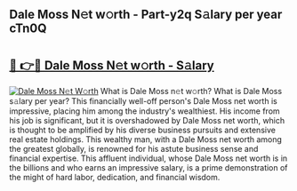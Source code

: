 ## Dale Moss N𝚎t w𝚘rth - Part-y2q S𝚊lary per year cTn0Q

# <h2><a href="http://gc0t9q.nevu.top/?p=Dale+Moss">🔗 👉🔴 Dale Moss N𝚎t w𝚘rth - S𝚊lary</a></h2>

[![Dale Moss N𝚎t W𝚘rth](https://i.imgur.com/Oavwk0R.jpeg)](http://gc0t9q.nevu.top/?p=Dale+Moss)
What is Dale Moss n𝚎t w𝚘rth? What is Dale Moss s𝚊lary per year?
This financially well-off person's Dale Moss net worth is impressive, placing him among the industry's wealthiest. His income from his job is significant, but it is overshadowed by Dale Moss net worth, which is thought to be amplified by his diverse business pursuits and extensive real estate holdings. This wealthy man, with a Dale Moss net worth among the greatest globally, is renowned for his astute business sense and financial expertise. This affluent individual, whose Dale Moss net worth is in the billions and who earns an impressive salary, is a prime demonstration of the might of hard labor, dedication, and financial wisdom.
